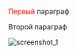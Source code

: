 <div>
            <p><span style="color:red;">Первый</span> параграф</p>
            <p><span>Второй</span> параграф</p>
</div>
  
![screenshot_1](https://user-images.githubusercontent.com/38188753/48021931-40c53000-e153-11e8-832f-9cbb1ab929a6.png)


